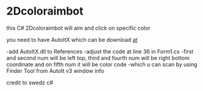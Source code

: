 # 2Dcoloraimbot
this C# 2Dcoloraimbot will aim and click on specific color

you need to have AutoItX which can be download [at](https://www.autoitscript.com/site/autoit/downloads/)

-add AutoItX.dll to References
-adjust the code at line 36 in Form1.cs 
-first and second num will be left top, third and fourth num will be right bottom coordinate and on fifth num it will be color code
-which u can scan by using Finder Tool from AutoIt v3 window info 


credit to swedz c#

